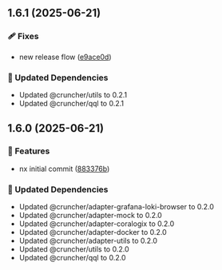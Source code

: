 ## 1.6.1 (2025-06-21)

### 🩹 Fixes

- new release flow ([e9ace0d](https://github.com/IamShobe/cruncher/commit/e9ace0d))

### 🧱 Updated Dependencies

- Updated @cruncher/utils to 0.2.1
- Updated @cruncher/qql to 0.2.1

## 1.6.0 (2025-06-21)

### 🚀 Features

- nx initial commit ([883376b](https://github.com/IamShobe/cruncher/commit/883376b))

### 🧱 Updated Dependencies

- Updated @cruncher/adapter-grafana-loki-browser to 0.2.0
- Updated @cruncher/adapter-mock to 0.2.0
- Updated @cruncher/adapter-coralogix to 0.2.0
- Updated @cruncher/adapter-docker to 0.2.0
- Updated @cruncher/adapter-utils to 0.2.0
- Updated @cruncher/utils to 0.2.0
- Updated @cruncher/qql to 0.2.0